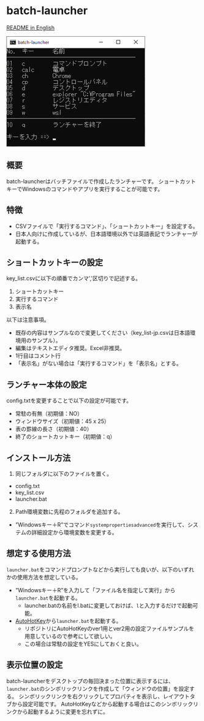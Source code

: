 # batch-launcher

[README in English](README-en.md)

![batch-launcher](png/launcher-jp.png)

## 概要
batch-launcherはバッチファイルで作成したランチャーです。
ショートカットキーでWindowsのコマンドやアプリを実行することが可能です。

## 特徴
* CSVファイルで「実行するコマンド」、「ショートカットキー」を設定する。
* 日本人向けに作成しているが、日本語環境以外では英語表記でランチャーが起動する。

## ショートカットキーの設定
key_list.csvに以下の順番でカンマ','区切りで記述する。

1. ショートカットキー
2. 実行するコマンド
3. 表示名

以下は注意事項。

* 既存の内容はサンプルなので変更してください（key_list-jp.csvは日本語環境用のサンプル）。
* 編集はテキストエディタ推奨。Excel非推奨。
* 1行目はコメント行
* 「表示名」がない場合は「実行するコマンド」を「表示名」とする。

## ランチャー本体の設定
config.txtを変更することで以下の設定が可能です。
* 常駐の有無（初期値：NO）
* ウィンドウサイズ（初期値：45 x 25）
* 表の罫線の長さ（初期値：40）
* 終了のショートカットキー（初期値：q）

## インストール方法
1. 同じフォルダに以下のファイルを置く。
* config.txt
* key_list.csv
* launcher.bat

2. Path環境変数に先程のフォルダを追加する。
* ”Windowsキー＋R”でコマンド`systempropertiesadvanced`を実行して、システムの詳細設定から環境変数を変更する。

## 想定する使用方法
`launcher.bat`をコマンドプロンプトなどから実行しても良いが、以下のいずれかの使用方法を想定している。
* ”Windowsキー＋R”を入力して「ファイル名を指定して実行」から`launcher.bat`を起動する。
  * launcher.batの名前をl.batに変更しておけば、`l`と入力するだけで起動可能。
* [AutoHotKey](https://www.autohotkey.com/)から`launcher.bat`を起動する。
  * リポジトリにAutoHotKeyのver1用とver2用の設定ファイルサンプルを用意しているので参考にして欲しい。
  * この場合は常駐の設定をYESにしておくと良い。

## 表示位置の設定
batch-launcherをデスクトップの毎回決まった位置に表示するには、
`launcher.bat`のシンボリックリンクを作成して「ウィンドウの位置」を設定する。
シンボリックリンクを右クリックしてプロパティを表示し、レイアウトタブから設定可能です。
AutoHotKeyなどから起動する場合はこのシンボリックリンクから起動するように変更を忘れずに。
